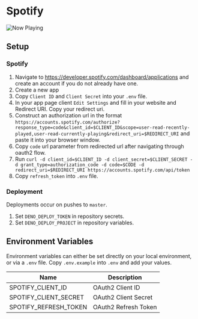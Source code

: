# Spotify

![Now Playing](https://now-playing-spotify.deno.dev/?v1)

## Setup

### Spotify

1. Navigate to https://developer.spotify.com/dashboard/applications and create an account if you do not already have one.
2. Create a new app
3. Copy `Client ID` and `Client Secret` into your `.env` file.
4. In your app page client `Edit Settings` and fill in your website and Redirect URI. Copy your redirect uri.
5. Construct an authorization url in the format `https://accounts.spotify.com/authorize?response_type=code&client_id=$CLIENT_ID&scope=user-read-recently-played,user-read-currently-playing&redirect_uri=$REDIRECT_URI` and paste it into your browser window.
6. Copy `code` url parameter from redirected url after navigating through oauth2 flow.
7. Run `curl -d client_id=$CLIENT_ID -d client_secret=$CLIENT_SECRET -d grant_type=authorization_code -d code=$CODE -d redirect_uri=$REDIRECT_URI https://accounts.spotify.com/api/token`
8. Copy `refresh_token` into `.env` file.

### Deployment

Deployments occur on pushes to `master`.

1. Set `DENO_DEPLOY_TOKEN` in repository secrets.
2. Set `DENO_DEPLOY_PROJECT` in repository variables.

## Environment Variables

Environment variables can either be set directly on your local environment, or via a `.env` file. Copy `.env.example` into `.env` and add your values.

| Name                  | Description          |
| --------------------- | -------------------- |
| SPOTIFY_CLIENT_ID     | OAuth2 Client ID     |
| SPOTIFY_CLIENT_SECRET | OAuth2 Client Secret |
| SPOTIFY_REFRESH_TOKEN | OAuth2 Refresh Token |
